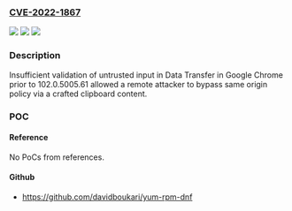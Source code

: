 ### [CVE-2022-1867](https://cve.mitre.org/cgi-bin/cvename.cgi?name=CVE-2022-1867)
![](https://img.shields.io/static/v1?label=Product&message=Chrome&color=blue)
![](https://img.shields.io/static/v1?label=Version&message=%3C%20102.0.5005.61%20&color=brighgreen)
![](https://img.shields.io/static/v1?label=Vulnerability&message=Insufficient%20validation%20of%20untrusted%20input&color=brighgreen)

### Description

Insufficient validation of untrusted input in Data Transfer in Google Chrome prior to 102.0.5005.61 allowed a remote attacker to bypass same origin policy via a crafted clipboard content.

### POC

#### Reference
No PoCs from references.

#### Github
- https://github.com/davidboukari/yum-rpm-dnf

